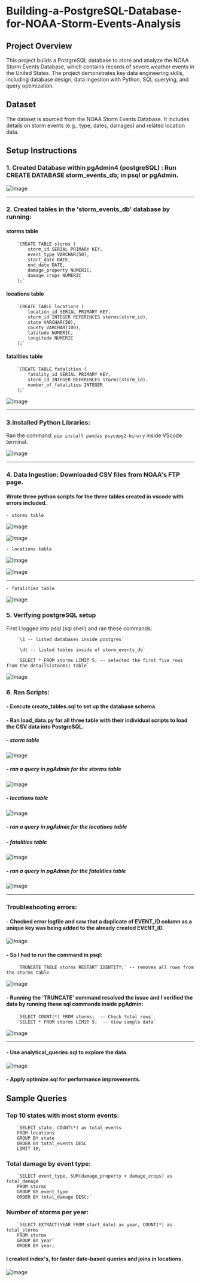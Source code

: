 # Building-a-PostgreSQL-Database-for-NOAA-Storm-Events-Analysis




## Project Overview
This project builds a PostgreSQL database to store and analyze the NOAA Storm Events Database, which contains records of severe weather events in the United States. The project demonstrates key data engineering skills, including database design, data ingestion with Python, SQL querying, and query optimization.


## Dataset
The dataset is sourced from the NOAA Storm Events Database. It includes details on storm events (e.g., type, dates, damages) and related location data.







## Setup Instructions


### 1. Created Database within pgAdmin4 (postgreSQL) : Run CREATE DATABASE storm_events_db; in psql or pgAdmin.

![Image](https://github.com/user-attachments/assets/98d8af75-2444-4110-9002-74eb59027f33)

--- 

### 2. Created tables in the 'storm_events_db' database by running: 

#### storms table 


        `CREATE TABLE storms (
            storm_id SERIAL PRIMARY KEY,
            event_type VARCHAR(50),
            start_date DATE,
            end_date DATE,
            damage_property NUMERIC,
            damage_crops NUMERIC
        );`


#### locations table

        `CREATE TABLE locations (
            location_id SERIAL PRIMARY KEY,
            storm_id INTEGER REFERENCES storms(storm_id),
            state VARCHAR(50),
            county VARCHAR(100),
            latitude NUMERIC,
            longitude NUMERIC
        );`

#### fatalities table

        `CREATE TABLE fatalities (
            fatality_id SERIAL PRIMARY KEY,
            storm_id INTEGER REFERENCES storms(storm_id),
            number_of_fatalities INTEGER
        );`


![Image](https://github.com/user-attachments/assets/ba48bd8f-4cc7-4597-b1c5-48fa1ad7c11b)


---

### 3.Installed Python Libraries:

Ran the command: `pip install pandas psycopg2-binary` inside VScode terminal. 

![Image](https://github.com/user-attachments/assets/54dc9a2c-f8e4-4295-b778-ca18d770037f)


---

### 4. Data Ingestion: Downloaded CSV files from NOAA's FTP page.

#### Wrote three python scripts for the three tables created in vscode with errors included. 

    - storms table
![Image](https://github.com/user-attachments/assets/0670b822-ddd5-4d59-bae3-cbdea8c80811)

![Image](https://github.com/user-attachments/assets/70b3dc83-2c83-416e-a4a3-d97d067172b5)


    - locations table
![Image](https://github.com/user-attachments/assets/68c8de7a-6fe0-4934-b7fd-1dab690205f5)

![Image](https://github.com/user-attachments/assets/795a3644-6e8d-41ae-bf46-0035bb79c0e6)


--- 

    - fatalities table 
![Image](https://github.com/user-attachments/assets/0b745c1e-38d5-4367-8226-5c6b8b9bc157)



### 5. Verifying postgreSQL setup  

First I logged into psql (sql shell) and ran these commands: 

        `\1 -- listed databases inside postgres`
        
        `\dt -- listed tables inside of storm_events_db` 
        
        `SELECT * FROM storms LIMIT 5; -- selected the first five rows from the details(storms) table`  


![Image](https://github.com/user-attachments/assets/7b9472ac-add4-468e-b5f5-73d02d001858)



### 6. Ran Scripts:

#### - Execute create_tables.sql to set up the database schema.

#### - Ran load_data.py for all three table with their individual scripts to load the CSV data into PostgreSQL.



##### - storm table
    
![Image](https://github.com/user-attachments/assets/2f73e091-64e8-4e4d-aeba-e41847de6589)

##### - ran a query in pgAdmin for the storms table

![Image](https://github.com/user-attachments/assets/e78bc99d-ea8c-4af1-ae16-5ffb0128be2c)




##### - locations table
    
![Image](https://github.com/user-attachments/assets/9bef7480-7af7-4f5e-938b-b4a8c721f251)

##### - ran a query in pgAdmin for the locations table





##### - fatalities table

![Image](https://github.com/user-attachments/assets/0a1a23b5-4522-4a3f-b860-8e42aa849bb0)

##### - ran a query in pgAdmin for the fatalities table

![Image](https://github.com/user-attachments/assets/b08a0412-0a4d-4a3b-aef9-0392bc8e5d7d)


---

### Troubleshooting errors:

#### - Checked error logfile and saw that a duplicate of EVENT_ID column as a unique key was being added to the already created EVENT_ID.
    
![Image](https://github.com/user-attachments/assets/53e75223-099f-4797-b04f-565e2129c0d8)


#### - So I had to run the command in psql:
        `TRUNCATE TABLE storms RESTART IDENTITY;` -- removes all rows from the storms table
    
![Image](https://github.com/user-attachments/assets/c0e2bc32-d1c1-49bb-878a-be92feb83994)


#### - Running the 'TRUNCATE' command resolved the issue and I verified the data by running these sql commands inside pgAdmin:
    
        `SELECT COUNT(*) FROM storms;  -- Check total rows`
        `SELECT * FROM storms LIMIT 5;  -- View sample data`

![Image](https://github.com/user-attachments/assets/c35bf40b-8753-45fd-8933-d8c34b3cc4ef)

---

    
#### - Use analytical_queries.sql to explore the data.

![Image](https://github.com/user-attachments/assets/1a3ce51e-f24a-4a2d-bd54-142bcbd820f8)




#### - Apply optimize.sql for performance improvements.



## Sample Queries


### Top 10 states with most storm events:

        `SELECT state, COUNT(*) as total_events
        FROM locations
        GROUP BY state
        ORDER BY total_events DESC
        LIMIT 10;`




### Total damage by event type:

        `SELECT event_type, SUM(damage_property + damage_crops) as total_damage
        FROM storms
        GROUP BY event_type
        ORDER BY total_damage DESC;`




### Number of storms per year:

        `SELECT EXTRACT(YEAR FROM start_date) as year, COUNT(*) as total_storms
        FROM storms
        GROUP BY year`
        ORDER BY year;



#### I created index's, for faster date-based queries and joins in locations. 

![Image](https://github.com/user-attachments/assets/8eb3b9b7-9af0-455d-b9d7-c428e5378a10)



